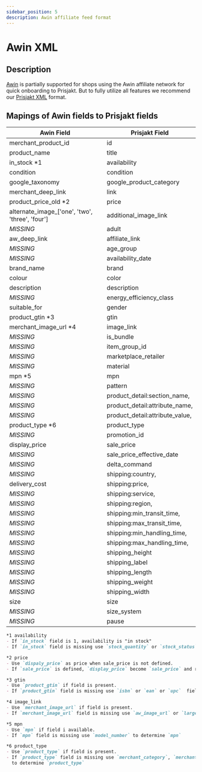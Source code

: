 ```yaml
---
sidebar_position: 5
description: Awin affiliate feed format
---
```


# Awin XML

## Description

[Awin](https://wiki.awin.com/images/a/a0/PM-FeedColumnDescriptions.pdf) is partially supported for shops using the Awin
affiliate network for quick onboarding to Prisjakt. But to fully utilize all features we recommend
our [Prisjakt XML](./prisjakt_xml/index.md) format.

## Mapings of Awin fields to Prisjakt fields

| Awin Field                                      | Prisjakt Field                   |
|-------------------------------------------------|----------------------------------|
| merchant_product_id                             | id                               |
| product_name                                    | title                            |
| in_stock *1                                     | availability                     |
| condition                                       | condition                        |
| google_taxonomy                                 | google_product_category          |
| merchant_deep_link                              | link                             |
| product_price_old *2                            | price                            | 
| alternate_image_['one', 'two', 'three', 'four'] | additional_image_link            |
| *MISSING*                                       | adult                            |
| aw_deep_link                                    | affiliate_link                   |
| *MISSING*                                       | age_group                        |
| *MISSING*                                       | availability_date                |
| brand_name                                      | brand                            |
| colour                                          | color                            |
| description                                     | description                      |
| *MISSING*                                       | energy_efficiency_class          |
| suitable_for                                    | gender                           |
| product_gtin *3                                 | gtin                             |
| merchant_image_url *4                           | image_link                       |
| *MISSING*                                       | is_bundle                        |
| *MISSING*                                       | item_group_id                    |
| *MISSING*                                       | marketplace_retailer             |
| *MISSING*                                       | material                         |
| mpn *5                                          | mpn                              |
| *MISSING*                                       | pattern                          |
| *MISSING*                                       | product_detail:section_name,     |
| *MISSING*                                       | product_detail:attribute_name,   |
| *MISSING*                                       | product_detail:attribute_value,  |
| product_type *6                                 | product_type                     |
| *MISSING*                                       | promotion_id                     |
| display_price                                   | sale_price                       |
| *MISSING*                                       | sale_price_effective_date        |
| *MISSING*                                       | delta_command                    |
| *MISSING*                                       | shipping:country,                |
| delivery_cost                                   | shipping:price,                  |
| *MISSING*                                       | shipping:service,                |
| *MISSING*                                       | shipping:region,                 |
| *MISSING*                                       | shipping:min_transit_time,       |
| *MISSING*                                       | shipping:max_transit_time,       |
| *MISSING*                                       | shipping:min_handling_time,      |
| *MISSING*                                       | shipping:max_handling_time,      |
| *MISSING*                                       | shipping_height                  |
| *MISSING*                                       | shipping_label                   |             
| *MISSING*                                       | shipping_length                  |
| *MISSING*                                       | shipping_weight                  |
| *MISSING*                                       | shipping_width                   |
| size                                            | size                             |
| *MISSING*                                       | size_system                      |
| *MISSING*                                       | pause                            |

```md
*1 availability
- If `in_stock` field is 1, availability is "in stock"
- If `in_stock` field is missing use `stock_quantity` or `stock_status` fields to determine availability
```

```md
*2 price
- Use `dispaly_price` as price when sale_price is not defined. 
- If `sale_price` is defined, `display_price` become `sale_price` and regular price is in `product_price_old`.
```

```md
*3 gtin
- Use `product_gtin` if field is present. 
- If `product_gtin` field is missing use `isbn` or `ean` or `upc`  fields to determine `gtin`
```

```md
*4 image_link
- Use `merchant_image_url` if field is present. 
- If `merchant_image_url` field is missing use `aw_image_url` or `large_image` to determine `image_link`
```

```md
*5 mpn
- Use `mpn` if field i available. 
- If `mpn` field is missing use `model_number` to determine `mpn`
```

```md
*6 product_type
- Use `product_type` if field is present. 
- If `product_type` field is missing use `merchant_category`, `merchant_product_category_path` or `category_name`
  to determine `product_type`
```
